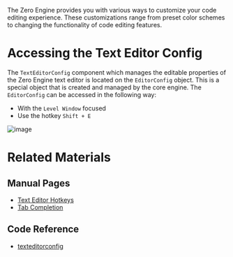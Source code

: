 The Zero Engine provides you with various ways to customize your code editing experience. These customizations range from preset color schemes to changing the functionality of code editing features.

 # Accessing the Text Editor Config
The `TextEditorConfig` component which manages the editable properties of the Zero Engine text editor is located on the `EditorConfig` object. This is a special object that is created and managed by the core engine. The `EditorConfig` can be accessed in the following way:

 - With the `Level Window` focused
  - Use the hotkey `Shift + E`



![image](https://media.githubusercontent.com/media/zeroengineteam/ZeroFiles/master/doc_files/47407.png)


 # Related Materials
 ## Manual Pages
- [Text Editor Hotkeys](https://github.com/zeroengineteam/ZeroDocs/blob/master/zero_editor_documentation/zeromanual/editor/texteditor/TextEditorHotkeys.markdown)
- [Tab Completion](https://github.com/zeroengineteam/ZeroDocs/blob/master/zero_editor_documentation/zeromanual/editor/texteditor/Tab_Completion.markdown)

 ## Code Reference
- [texteditorconfig](https://github.com/zeroengineteam/ZeroDocs/blob/master/code_reference/class_reference/texteditorconfig.markdown) 
 

 